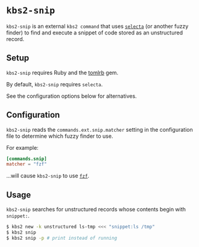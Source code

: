 `kbs2-snip`
===========

`kbs2-snip` is an external `kbs2 command` that uses
[`selecta`](https://github.com/garybernhardt/selecta) (or another fuzzy finder)
to find and execute a snippet of code stored as an unstructured record.

## Setup

`kbs2-snip` requires Ruby and the [tomlrb](https://github.com/fbernier/tomlrb) gem.

By default, `kbs2-snip` requires `selecta`.

See the configuration options below for alternatives.

## Configuration

`kbs2-snip` reads the `commands.ext.snip.matcher` setting in the configuration
file to determine which fuzzy finder to use.

For example:

```toml
[commands.snip]
matcher = "fzf"
```

...will cause `kbs2-snip` to use [`fzf`](https://github.com/junegunn/fzf).

## Usage

`kbs2-snip` searches for unstructured records whose contents begin with `snippet:`.

```bash
$ kbs2 new -k unstructured ls-tmp <<< "snippet:ls /tmp"
$ kbs2 snip
$ kbs2 snip -p # print instead of running
```
